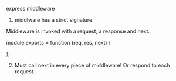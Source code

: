 express middleware

1. middlware has a strict signature:

Middleware is invoked with a request, a response and next.

module.exports = function (req, res, next) {

};

2. Must call next in every piece of middleware! Or respond to each request. 
